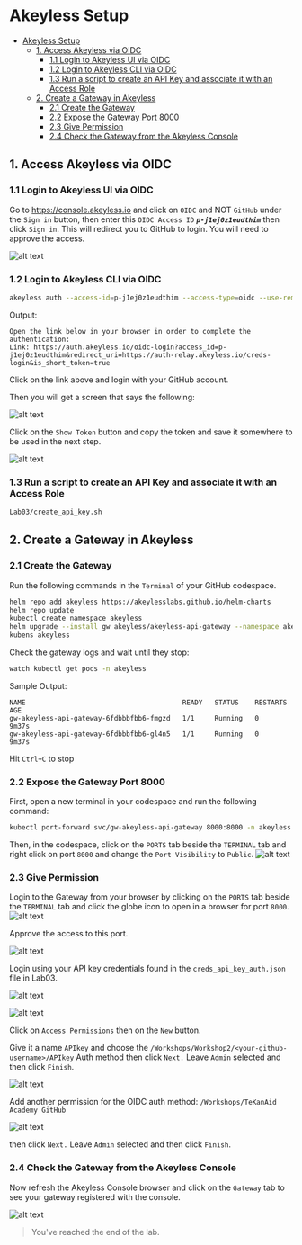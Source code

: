 # Akeyless Setup

- [Akeyless Setup](#akeyless-setup)
  - [1. Access Akeyless via OIDC](#1-access-akeyless-via-oidc)
    - [1.1 Login to Akeyless UI via OIDC](#11-login-to-akeyless-ui-via-oidc)
    - [1.2 Login to Akeyless CLI via OIDC](#12-login-to-akeyless-cli-via-oidc)
    - [1.3 Run a script to create an API Key and associate it with an Access Role](#13-run-a-script-to-create-an-api-key-and-associate-it-with-an-access-role)
  - [2. Create a Gateway in Akeyless](#2-create-a-gateway-in-akeyless)
    - [2.1 Create the Gateway](#21-create-the-gateway)
    - [2.2 Expose the Gateway Port 8000](#22-expose-the-gateway-port-8000)
    - [2.3 Give Permission](#23-give-permission)
    - [2.4 Check the Gateway from the Akeyless Console](#24-check-the-gateway-from-the-akeyless-console)


## 1. Access Akeyless via OIDC

### 1.1 Login to Akeyless UI via OIDC

Go to https://console.akeyless.io and click on `OIDC` and NOT `GitHub` under the `Sign in` button, then enter this `OIDC Access ID` ***`p-j1ej0z1eudthim`*** then click `Sign in`. This will redirect you to GitHub to login. You will need to approve the access.

![alt text](../images/login-oidc.png)

### 1.2 Login to Akeyless CLI via OIDC

```bash
akeyless auth --access-id=p-j1ej0z1eudthim --access-type=oidc --use-remote-browser
```

Output:
```
Open the link below in your browser in order to complete the authentication:
Link: https://auth.akeyless.io/oidc-login?access_id=p-j1ej0z1eudthim&redirect_uri=https://auth-relay.akeyless.io/creds-login&is_short_token=true
```

Click on the link above and login with your GitHub account.

Then you will get a screen that says the following:

![alt text](../images/oidc-auth-success.jpg)

Click on the `Show Token` button and copy the token and save it somewhere to be used in the next step.

![alt text](../images/copy-oidc-token.jpg)

### 1.3 Run a script to create an API Key and associate it with an Access Role
```bash
Lab03/create_api_key.sh
```

## 2. Create a Gateway in Akeyless

### 2.1 Create the Gateway

Run the following commands in the `Terminal` of your GitHub codespace.

```bash
helm repo add akeyless https://akeylesslabs.github.io/helm-charts
helm repo update
kubectl create namespace akeyless
helm upgrade --install gw akeyless/akeyless-api-gateway --namespace akeyless --set akeylessUserAuth.adminAccessId=$(jq -r .access_id creds_api_key_auth.json)
kubens akeyless
```

Check the gateway logs and wait until they stop:

```bash
watch kubectl get pods -n akeyless
```
Sample Output:
```
NAME                                       READY   STATUS    RESTARTS   AGE
gw-akeyless-api-gateway-6fdbbbfbb6-fmgzd   1/1     Running   0          9m37s
gw-akeyless-api-gateway-6fdbbbfbb6-gl4n5   1/1     Running   0          9m37s
```

Hit `Ctrl+C` to stop

### 2.2 Expose the Gateway Port 8000

First, open a new terminal in your codespace and run the following command:
```bash
kubectl port-forward svc/gw-akeyless-api-gateway 8000:8000 -n akeyless
```

Then, in the codespace, click on the `PORTS` tab beside the `TERMINAL` tab and right click on port `8000` and change the `Port Visibility` to `Public`.
![alt text](../images/port_visibility_public.png)

### 2.3 Give Permission

Login to the Gateway from your browser by clicking on the `PORTS` tab beside the `TERMINAL` tab and click the globe icon to open in a browser for port `8000`. 
![alt text](../images/port_open_gwy.png)

Approve the access to this port.

![alt text](../images/approve_port_access.png)

Login using your API key credentials found in the `creds_api_key_auth.json` file in Lab03.

![alt text](../images/gwy-sign-in.png)

![alt text](../images/gwy_view.png)

Click on `Access Permissions` then on the `New` button.

Give it a name `APIkey` and choose the `/Workshops/Workshop2/<your-github-username>/APIkey` Auth method then click `Next.` Leave `Admin` selected and then click `Finish`.

![alt text](../images/gwy-access-permissions.png)

Add another permission for the OIDC auth method: `/Workshops/TeKanAid Academy GitHub`

![alt text](../images/gwy-oidc-permissions.png)

then click `Next.` Leave `Admin` selected and then click `Finish`.

### 2.4 Check the Gateway from the Akeyless Console

Now refresh the Akeyless Console browser and click on the `Gateway` tab to see your gateway registered with the console.

![alt text](../images/console_view_with_gwy.png)

> You've reached the end of the lab.